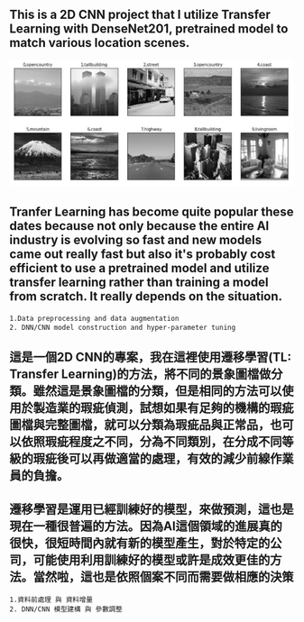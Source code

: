 
## This is a 2D CNN project that I utilize Transfer Learning with DenseNet201, pretrained model to match various location scenes.

![Location Scenes](../Location-Classification/Where-am-i.jpg)

## Tranfer Learning has become quite popular these dates because not only because the entire AI industry is evolving so fast and new models came out really fast but also it's probably cost efficient to use a pretrained model and utilize transfer learning rather than training a model from scratch.  It really depends on the situation.

    1.Data preprocessing and data augmentation
    2. DNN/CNN model construction and hyper-parameter tuning

## 這是一個2D CNN的專案，我在這裡使用遷移學習(TL: Transfer Learning)的方法，將不同的景象圖檔做分類。雖然這是景象圖檔的分類，但是相同的方法可以使用於製造業的瑕疵偵測，試想如果有足夠的機構的瑕疵圖檔與完整圖檔，就可以分類為瑕疵品與正常品，也可以依照瑕疵程度之不同，分為不同類別，在分成不同等級的瑕疵後可以再做適當的處理，有效的減少前線作業員的負擔。

## 遷移學習是運用已經訓練好的模型，來做預測，這也是現在一種很普遍的方法。因為AI這個領域的進展真的很快，很短時間內就有新的模型產生，對於特定的公司，可能使用利用訓練好的模型或許是成效更佳的方法。當然啦，這也是依照個案不同而需要做相應的決策

    1.資料前處理 與 資料增量
    2. DNN/CNN 模型建構 與 參數調整
